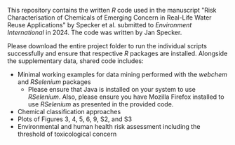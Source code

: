 This repository contains the written *R* code used in the manuscript "Risk Characterisation of Chemicals of Emerging Concern in Real-Life Water Reuse Applications" by Specker et al. submitted to *Environment International* in 2024. The code was written by Jan Specker.

Please download the entire project folder to run the individual scripts successfully and ensure that respective *R* packages are installed.  Alongside the supplementary data, shared code includes:

- Minimal working examples for data mining performed with the *webchem* and *RSelenium* packages
  - Please ensure that Java is installed on your system to use *RSelenium*. Also, please ensure you have Mozilla Firefox installed to use *RSelenium* as presented in the provided code.
- Chemical classification approaches
- Plots of Figures 3, 4, 5, 6, 9, S2, and S3
- Environmental and human health risk assessment including the threshold of toxicological concern
